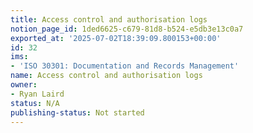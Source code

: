 ```yaml
---
title: Access control and authorisation logs
notion_page_id: 1ded6625-c679-81d8-b524-e5db3e13c0a7
exported_at: '2025-07-02T18:39:09.800153+00:00'
id: 32
ims:
- 'ISO 30301: Documentation and Records Management'
name: Access control and authorisation logs
owner:
- Ryan Laird
status: N/A
publishing-status: Not started
---
```


